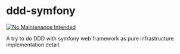 # ddd-symfony

[![No Maintenance Intended](http://unmaintained.tech/badge.svg)](http://unmaintained.tech/)

A try to do DDD with symfony web framework as pure infrastructure implementation detail.

